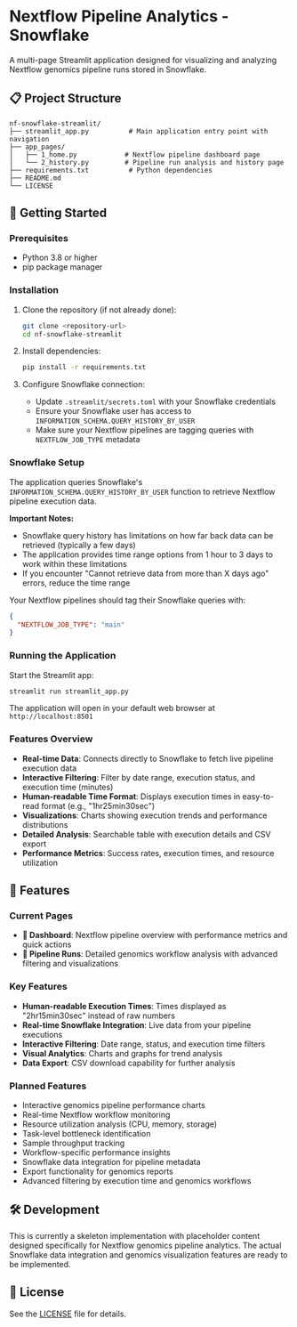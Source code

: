 # Nextflow Pipeline Analytics - Snowflake

A multi-page Streamlit application designed for visualizing and analyzing Nextflow genomics pipeline runs stored in Snowflake.

## 📋 Project Structure

```
nf-snowflake-streamlit/
├── streamlit_app.py          # Main application entry point with navigation
├── app_pages/
│   ├── 1_home.py            # Nextflow pipeline dashboard page
│   └── 2_history.py         # Pipeline run analysis and history page
├── requirements.txt          # Python dependencies
├── README.md
└── LICENSE
```

## 🚀 Getting Started

### Prerequisites

- Python 3.8 or higher
- pip package manager

### Installation

1. Clone the repository (if not already done):
   ```bash
   git clone <repository-url>
   cd nf-snowflake-streamlit
   ```

2. Install dependencies:
   ```bash
   pip install -r requirements.txt
   ```

3. Configure Snowflake connection:
   - Update `.streamlit/secrets.toml` with your Snowflake credentials
   - Ensure your Snowflake user has access to `INFORMATION_SCHEMA.QUERY_HISTORY_BY_USER`
   - Make sure your Nextflow pipelines are tagging queries with `NEXTFLOW_JOB_TYPE` metadata

### Snowflake Setup

The application queries Snowflake's `INFORMATION_SCHEMA.QUERY_HISTORY_BY_USER` function to retrieve Nextflow pipeline execution data. 

**Important Notes:**
- Snowflake query history has limitations on how far back data can be retrieved (typically a few days)
- The application provides time range options from 1 hour to 3 days to work within these limitations
- If you encounter "Cannot retrieve data from more than X days ago" errors, reduce the time range

Your Nextflow pipelines should tag their Snowflake queries with:

```json
{
  "NEXTFLOW_JOB_TYPE": "main"
}
```

### Running the Application

Start the Streamlit app:
```bash
streamlit run streamlit_app.py
```

The application will open in your default web browser at `http://localhost:8501`

### Features Overview

- **Real-time Data**: Connects directly to Snowflake to fetch live pipeline execution data
- **Interactive Filtering**: Filter by date range, execution status, and execution time (minutes)
- **Human-readable Time Format**: Displays execution times in easy-to-read format (e.g., "1hr25min30sec")
- **Visualizations**: Charts showing execution trends and performance distributions
- **Detailed Analysis**: Searchable table with execution details and CSV export
- **Performance Metrics**: Success rates, execution times, and resource utilization

## 🧬 Features

### Current Pages

- **🧬 Dashboard**: Nextflow pipeline overview with performance metrics and quick actions
- **🔬 Pipeline Runs**: Detailed genomics workflow analysis with advanced filtering and visualizations

### Key Features

- **Human-readable Execution Times**: Times displayed as "2hr15min30sec" instead of raw numbers
- **Real-time Snowflake Integration**: Live data from your pipeline executions
- **Interactive Filtering**: Date range, status, and execution time filters
- **Visual Analytics**: Charts and graphs for trend analysis
- **Data Export**: CSV download capability for further analysis

### Planned Features

- Interactive genomics pipeline performance charts
- Real-time Nextflow workflow monitoring
- Resource utilization analysis (CPU, memory, storage)
- Task-level bottleneck identification
- Sample throughput tracking
- Workflow-specific performance insights
- Snowflake data integration for pipeline metadata
- Export functionality for genomics reports
- Advanced filtering by execution time and genomics workflows

## 🛠️ Development

This is currently a skeleton implementation with placeholder content designed specifically for Nextflow genomics pipeline analytics. The actual Snowflake data integration and genomics visualization features are ready to be implemented.

## 📝 License

See the [LICENSE](LICENSE) file for details. 